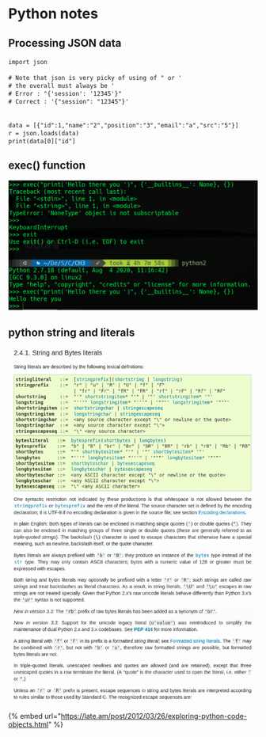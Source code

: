 # Python notes

## Processing JSON data

```text
import json

# Note that json is very picky of using of " or '
# the overall must always be '
# Error : "{'session': '12345'}"
# Correct : '{"session": "12345"}'


data = [{"id":1,"name":"2","position":"3","email":"a","src":"5"}]
r = json.loads(data)
print(data[0]["id"]
```

## exec\(\) function

![](../../.gitbook/assets/image%20%28137%29.png)

## python string and literals

![](../../.gitbook/assets/image%20%28139%29.png)

{% embed url="https://late.am/post/2012/03/26/exploring-python-code-objects.html" %}



